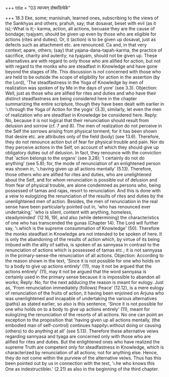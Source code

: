 +++
title = "03 त्याज्यन् दोषवदित्येके"

+++
18.3 Eke, some; manisinah, learned ones, subscribing to the views of the
Sankhyas and others; prahuh, say; that dosavat, beset with evil (as it
is);-What is it;- karma, action, all actions, becuase they are the cause
of bondage; tyajyam, should be given up even by those who are eligible
for actions (rites and duties). Or, it (action) is to be given up
dosavat, just as defects such as attachment etc. are renounced. Ca and,
in that very context; apare, others; (say) that yajana-dana-tapah-karma,
the practice of sacrifice, charity and auterity; na tyajyam, should not
be given up. These alternatives are with regard to only those who are
alified for action, but not with regard to the monks who are steadfast
in Knowledge and have gone beyond the stages of life. This discussion is
not concerned with those who are held to be outside the scope of
eligibility for action in the assertion (by the Lord), 'The
steadfastness in the Yoga of Knowledge by men of realization was spoken
of by Me in the days of yore' (see 3.3). Objection: Well, just as those
who are alified for rites and duties and who have their distinct
steadfastness are being considered here in the chapter summarizing the
entire scripture, though they have been dealt with earlier in
'৷৷.through the Yoga of Action for the yogis' (3.3), similarly, let even
the men of realization who are steadfast in Knowledge be considered
here. Reply: No, because it is not logical that their renunciation
should result from delusion and sorrow (cf. 7 and 8). The men of
realization do not perceive in the Self the sorrows arising from
physical torment; for it has been shown that desire etc. are attributes
only of the field (body) (see 13.6). Therefore, they do not renounce
action but of fear for physical trouble and pain. Nor do they perceive
actions in the Self, on account of which they should give up obligatory
duties out of delusion. In fact, they renounce with the conviction that
'action belongs to the organs' (see 3.28); 'I certainly do not do
anything' (see 5.8); for, the mode of renunciation of an enlightened
person was shown in, '৷৷.having given up all actions mentally' (5.13).
Therefore, those others who are alified for rites and duties, who are
unelightened about the Self, and for whom renunciation is possible out
of delusion and from fear of physical trouble, are alone condemned as
persons who, being possessed of tamas and rajas, resort to renunciation.
And this is done with a veiw to eulogizing the renunciation of the
results of rites and duties by the unenlightened men of action. Besides,
the men of renunciation in the real sense have been particularly pointed
out in, 'who has renounced ever undertaking,' 'who is silent, content
with anything, homeless, steadyminded' (12.16, 19), and also (while
determining) the characteristics of one who has transcended the gunas
(Chapter 14). The Lord will further say, '৷৷.which is the supreme
consummation of Knowledge' (50). Therefore the monks steadfast in
Knowledge are not intended to be spoken of here. It is only the
abandoning of the results of action which, by virtue of its being imbued
with the ality of sattva, is spoken of as sannyasa in contrast to the
renunciation of actions which is possessed of tamas etc.; it is not
sannyasa in the primary-sense-the renunciation of all actions.
Objection: According to the reason shown in the text, 'Since it is not
possible for one who holds on to a body to give up actions entirely'
(11), may it not be argued that the actions entirely' (11), may it not
be argued that the word sannyasa is certainly used in the primary sense
because it is impossible to abandon all works; Reply: No, for the next
adducing the reason is meant for eulogy. Just as, 'From renunciation
immediately (follows) Peace' (12.12), is a mere eulogy of renunciation
of the fruits of action, it having been enjoined on Arjuna who was
unenlightened and incapable of undertaking the various alternatives
(paths) as stated earlier, so also is this sentence, 'Since it is not
possible for one who holds on to a body to give up actions entirely'
(11), meant for eulogizing the renunciation of the resorts of all
actions. No one can point an exception to the proposition that 'having
given up all actions mentally, (the embodied man of self-control)
continues happily৷৷.without doing or causing (others) to do anything at
all' (see 5.13). Therefore these alternative veiws regarding sannyasa
and tyaga are concerned only with those who are alified for rites and
duties. But the enlightened ones who have realized the supreme Truth are
competent only for steadfastness in Knowledge, which is characterized by
renunciation of all actions; not for anything else. Hence, they do not
come within the purview of the alternative veiws. Thus has this been
pointed out by us in connection with the text, '৷৷.he who knows this One
as indestructible৷৷.' (2.21) as also in the beginning of the third
chapter.
